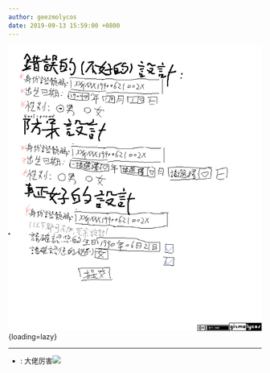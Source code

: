 ```yaml
---
author: geezmolycos
date: 2019-09-13 15:59:00 +0800
---
```


![](/images/qq-zone/2019-09-13-design.png){loading=lazy}

---

-  : 大佬厉害![](https://qzonestyle.gtimg.cn/qzone/em/e252.gif)
